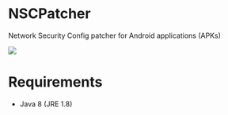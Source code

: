 # NSCPatcher
Network Security Config patcher for Android applications (APKs)

![](https://i.imgur.com/O7k13yp.png)

# Requirements
* Java 8 (JRE 1.8)

